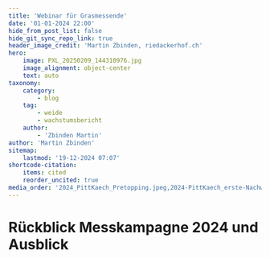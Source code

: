 ```yaml
---
title: 'Webinar für Grasmessende'
date: '01-01-2024 22:00'
hide_from_post_list: false
hide_git_sync_repo_link: true
header_image_credit: 'Martin Zbinden, riedackerhof.ch'
hero:
    image: PXL_20250209_144310976.jpg
    image_alignment: object-center
    text: auto
taxonomy:
    category:
        - blog
    tag:
        - weide
        - wachstumsbericht
    author:
        - 'Zbinden Martin'
author: 'Martin Zbinden'
sitemap:
    lastmod: '19-12-2024 07:07'
shortcode-citation:
    items: cited
    reorder_uncited: true
media_order: '2024_PittKaech_Pretopping.jpeg,2024-PittKaech_erste-Nachweide-2024-03-19.jpeg,2024_Sutter_Wintereinfall.jpeg,2024_Sutter_Erosion.PNG,2024_Sutter_Löwenzahn.jpeg,2024_Marti_Koppel-Maehen-mit-Motormaeher.jpg,2024_Marti_Weidemischung-mit-Kraeuter.jpg,2024_Marti_Weidebeginn_07.02.2024.jpg,2024_Marti_Abgestorbene-Triebe-und-Keimlinge-alt-genutzt.jpg,2024-09-07_Gerber_Grasslandtools.jpeg,2024_Schnider_Pfuetzen.jpeg,2024_Raphael_Erntepanzer.jpeg,2024_Nathan_Weideeingang.jpeg,2024-06-13_Graswachstumskarte.jpeg,2024-07-17_Heubelueftung_Sommertag.jpeg,2024-09-07_Gerber_Grasslandtools.jpeg'
---
```


# Rückblick Messkampagne 2024 und Ausblick




